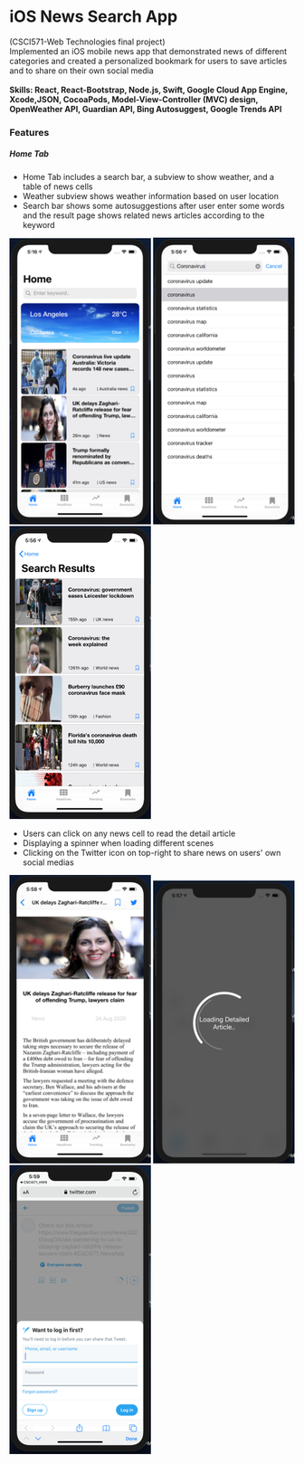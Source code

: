 # iOS News Search App 

(CSCI571-Web Technologies final project) <br>
Implemented an iOS mobile news app that demonstrated news of different categories and created a personalized bookmark for users to save articles and to share on their own social media<br><br>
**Skills: React, React-Bootstrap, Node.js, Swift, Google Cloud App Engine, Xcode,JSON, CocoaPods, Model-View-Controller (MVC) design, OpenWeather API, Guardian API, Bing Autosuggest, Google Trends API** <br>
### Features
##### Home Tab
- Home Tab includes a search bar, a subview to show weather, and a table of news cells
- Weather subview shows weather information based on user location
- Search bar shows some autosuggestions after user enter some words and the result page shows related news articles according to the keyword
<p>
	<img src="./imgs/hometab.png" width="250px" />
	<img src="./imgs/autosuggest.png" width="250px" />
	<img src="./imgs/searchresult.png" width="250px" />
</p>

- Users can click on any news cell to read the detail article
- Displaying a spinner when loading different scenes
- Clicking on the Twitter icon on top-right to share news on users' own social medias
 <p>
	<img src="./imgs/click.png" width="250px" />
	<img src="./imgs/spinner.png" width="250px" />
	<img src="./imgs/twitter.png" width="250px" />
</p>

